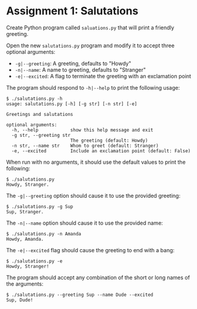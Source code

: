# Assignment 1: Salutations

Create Python program called `saluations.py` that will print a friendly greeting.

Open the new `salutations.py` program and modify it to accept three optional arguments:

* `-g|--greeting`: A greeting, defaults to "Howdy"
* `-n|--name`: A name to greeting, defaults to "Stranger"
* `-e|--excited`: A flag to terminate the greeting with an exclamation point

The program should respond to `-h|--help` to print the following usage:

```
$ ./salutations.py -h
usage: salutations.py [-h] [-g str] [-n str] [-e]

Greetings and salutations

optional arguments:
  -h, --help            show this help message and exit
  -g str, --greeting str
                        The greeting (default: Howdy)
  -n str, --name str    Whom to greet (default: Stranger)
  -e, --excited         Include an exclamation point (default: False)
```

When run with no arguments, it should use the default values to print the following:

```
$ ./salutations.py
Howdy, Stranger.
```

The `-g|--greeting` option should cause it to use the provided greeting:

```
$ ./salutations.py -g Sup
Sup, Stranger.
```

The `-n|--name` option should cause it to use the provided name:

```
$ ./salutations.py -n Amanda
Howdy, Amanda.
```

The `-e|--excited` flag should cause the greeting to end with a bang:

```
$ ./salutations.py -e
Howdy, Stranger!
```

The program should accept any combination of the short or long names of the arguments:

```
$ ./salutations.py --greeting Sup --name Dude --excited
Sup, Dude!
```
